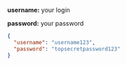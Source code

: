 **username:** your login

**password:** your password

```json
{
  "username": "username123",
  "password": "topsecretpassword123"
}
```
